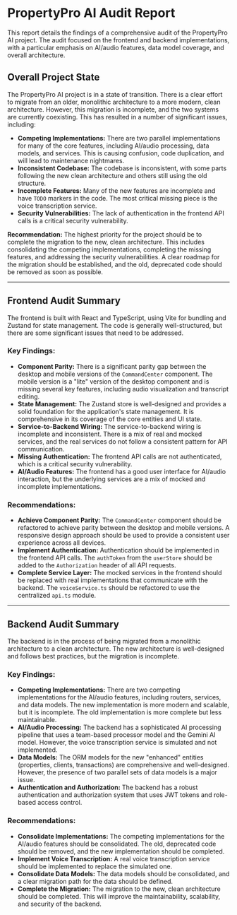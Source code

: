 # PropertyPro AI Audit Report

This report details the findings of a comprehensive audit of the PropertyPro AI project. The audit focused on the frontend and backend implementations, with a particular emphasis on AI/audio features, data model coverage, and overall architecture.

## Overall Project State

The PropertyPro AI project is in a state of transition. There is a clear effort to migrate from an older, monolithic architecture to a more modern, clean architecture. However, this migration is incomplete, and the two systems are currently coexisting. This has resulted in a number of significant issues, including:

*   **Competing Implementations:** There are two parallel implementations for many of the core features, including AI/audio processing, data models, and services. This is causing confusion, code duplication, and will lead to maintenance nightmares.
*   **Inconsistent Codebase:** The codebase is inconsistent, with some parts following the new clean architecture and others still using the old structure.
*   **Incomplete Features:** Many of the new features are incomplete and have `TODO` markers in the code. The most critical missing piece is the voice transcription service.
*   **Security Vulnerabilities:** The lack of authentication in the frontend API calls is a critical security vulnerability.

**Recommendation:** The highest priority for the project should be to complete the migration to the new, clean architecture. This includes consolidating the competing implementations, completing the missing features, and addressing the security vulnerabilities. A clear roadmap for the migration should be established, and the old, deprecated code should be removed as soon as possible.

---

## Frontend Audit Summary

The frontend is built with React and TypeScript, using Vite for bundling and Zustand for state management. The code is generally well-structured, but there are some significant issues that need to be addressed.

### Key Findings:

*   **Component Parity:** There is a significant parity gap between the desktop and mobile versions of the `CommandCenter` component. The mobile version is a "lite" version of the desktop component and is missing several key features, including audio visualization and transcript editing.
*   **State Management:** The Zustand store is well-designed and provides a solid foundation for the application's state management. It is comprehensive in its coverage of the core entities and UI state.
*   **Service-to-Backend Wiring:** The service-to-backend wiring is incomplete and inconsistent. There is a mix of real and mocked services, and the real services do not follow a consistent pattern for API communication.
*   **Missing Authentication:** The frontend API calls are not authenticated, which is a critical security vulnerability.
*   **AI/Audio Features:** The frontend has a good user interface for AI/audio interaction, but the underlying services are a mix of mocked and incomplete implementations.

### Recommendations:

*   **Achieve Component Parity:** The `CommandCenter` component should be refactored to achieve parity between the desktop and mobile versions. A responsive design approach should be used to provide a consistent user experience across all devices.
*   **Implement Authentication:** Authentication should be implemented in the frontend API calls. The `authToken` from the `userStore` should be added to the `Authorization` header of all API requests.
*   **Complete Service Layer:** The mocked services in the frontend should be replaced with real implementations that communicate with the backend. The `voiceService.ts` should be refactored to use the centralized `api.ts` module.

---

## Backend Audit Summary

The backend is in the process of being migrated from a monolithic architecture to a clean architecture. The new architecture is well-designed and follows best practices, but the migration is incomplete.

### Key Findings:

*   **Competing Implementations:** There are two competing implementations for the AI/audio features, including routers, services, and data models. The new implementation is more modern and scalable, but it is incomplete. The old implementation is more complete but less maintainable.
*   **AI/Audio Processing:** The backend has a sophisticated AI processing pipeline that uses a team-based processor model and the Gemini AI model. However, the voice transcription service is simulated and not implemented.
*   **Data Models:** The ORM models for the new "enhanced" entities (properties, clients, transactions) are comprehensive and well-designed. However, the presence of two parallel sets of data models is a major issue.
*   **Authentication and Authorization:** The backend has a robust authentication and authorization system that uses JWT tokens and role-based access control.

### Recommendations:

*   **Consolidate Implementations:** The competing implementations for the AI/audio features should be consolidated. The old, deprecated code should be removed, and the new implementation should be completed.
*   **Implement Voice Transcription:** A real voice transcription service should be implemented to replace the simulated one.
*   **Consolidate Data Models:** The data models should be consolidated, and a clear migration path for the data should be defined.
*   **Complete the Migration:** The migration to the new, clean architecture should be completed. This will improve the maintainability, scalability, and security of the backend.
